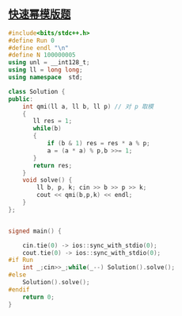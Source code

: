 
## [快速幂模版题]( https://www.lanqiao.cn/problems/1514/learning/?page=1&first_category_id=1&name=%E5%BF%AB%E9%80%9F%E5%B9%82)

```cpp
#include<bits/stdc++.h>
#define Run 0
#define endl "\n"
#define N 100000005
using unl = __int128_t;
using ll = long long;
using namespace  std;

class Solution {
public: 
    int qmi(ll a, ll b, ll p) // 对 p 取模
    {
       ll res = 1;
       while(b) 
       {
           if (b & 1) res = res * a % p;
           a = (a * a) % p,b >>= 1;
       }
       return res;
    }
    void solve() {
        ll b, p, k; cin >> b >> p >> k; 
        cout << qmi(b,p,k) << endl;
    }
};


signed main() {

    cin.tie(0) -> ios::sync_with_stdio(0);
    cout.tie(0) -> ios::sync_with_stdio(0);
#if Run
    int _;cin>>_;while(_--) Solution().solve();
#else
    Solution().solve();
#endif
    return 0;
}
```
